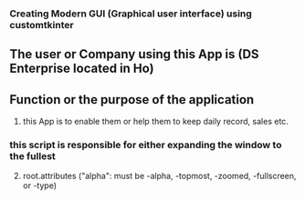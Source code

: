### Creating Modern GUI (Graphical user interface) using customtkinter

## The user or Company using this App is (DS Enterprise located in Ho)

   ##   Function or the purpose of the application   ##
1. this App is to enable them or help them to keep daily record, sales etc.


### this script is responsible for either expanding the window to the fullest
2. root.attributes ("alpha": must be -alpha, -topmost, -zoomed, -fullscreen, or -type)